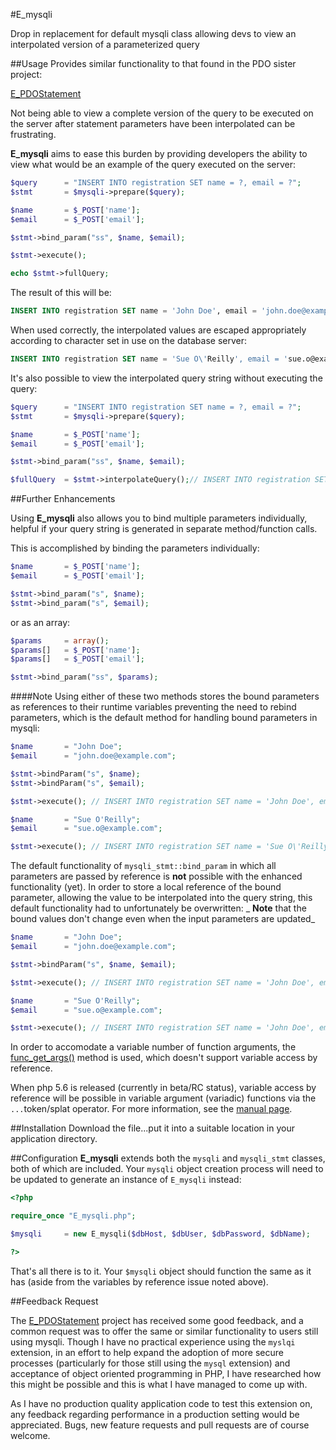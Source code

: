 #E_mysqli

Drop in replacement for default mysqli class allowing devs to view an interpolated version of 
a parameterized query

##Usage
Provides similar functionality to that found in the PDO sister project:

[E_PDOStatement](https://github.com/noahheck/E_PDOStatement)

Not being able to view a complete version of the query to be executed on the server after 
statement parameters have been interpolated can be frustrating.

__E_mysqli__ aims to ease this burden by providing developers the ability to view what would 
be an example of the query executed on the server:

```php
$query 		= "INSERT INTO registration SET name = ?, email = ?";
$stmt 		= $mysqli->prepare($query);

$name 		= $_POST['name'];
$email 		= $_POST['email'];

$stmt->bind_param("ss", $name, $email);

$stmt->execute();

echo $stmt->fullQuery;

```

The result of this will be:
```sql
INSERT INTO registration SET name = 'John Doe', email = 'john.doe@example.com'
```

When used correctly, the interpolated values are escaped appropriately according to character 
set in use on the database server:

```sql
INSERT INTO registration SET name = 'Sue O\'Reilly', email = 'sue.o@example.com'
```

It's also possible to view the interpolated query string without executing the query:

```php
$query 		= "INSERT INTO registration SET name = ?, email = ?";
$stmt 		= $mysqli->prepare($query);

$name 		= $_POST['name'];
$email 		= $_POST['email'];

$stmt->bind_param("ss", $name, $email);

$fullQuery 	= $stmt->interpolateQuery();// INSERT INTO registration SET name = 'John Doe', email = 'john.doe@example.com'
```

##Further Enhancements

Using __E_mysqli__ also allows you to bind multiple parameters individually, helpful if your 
query string is generated in separate method/function calls.

This is accomplished by binding the parameters individually:

```php
$name 		= $_POST['name'];
$email 		= $_POST['email'];

$stmt->bind_param("s", $name);
$stmt->bind_param("s", $email);
```

or as an array:

```php
$params 	= array();
$params[] 	= $_POST['name'];
$params[] 	= $_POST['email'];

$stmt->bind_param("ss", $params);
```
####Note
Using either of these two methods stores the bound parameters as references to their runtime
variables preventing the need to rebind parameters, which is the default method for handling 
bound parameters in mysqli:

```php
$name 		= "John Doe";
$email 		= "john.doe@example.com";

$stmt->bindParam("s", $name);
$stmt->bindParam("s", $email);

$stmt->execute(); // INSERT INTO registration SET name = 'John Doe', email = 'john.doe@example.com'

$name 		= "Sue O'Reilly";
$email 		= "sue.o@example.com";

$stmt->execute(); // INSERT INTO registration SET name = 'Sue O\'Reilly', email = 'sue.o@example.com'
```

The default functionality of `mysqli_stmt::bind_param` in which all parameters are passed by 
reference is __not__ possible with the enhanced functionality (yet). In order to store a 
local reference of the bound parameter, allowing the value to be interpolated into the query 
string, this default functionality had to unfortunately be overwritten:
_ __Note__ that the bound values don't change even when the input parameters are updated_

```php
$name 		= "John Doe";
$email 		= "john.doe@example.com";

$stmt->bindParam("s", $name, $email);

$stmt->execute(); // INSERT INTO registration SET name = 'John Doe', email = 'john.doe@example.com'

$name 		= "Sue O'Reilly";
$email 		= "sue.o@example.com";

$stmt->execute(); // INSERT INTO registration SET name = 'John Doe', email = 'john.doe@example.com'
```
In order to accomodate a variable number of function arguments, the
[func_get_args()](http://www.php.net/func_get_args) method is used, which doesn't support 
variable access by reference.

When php 5.6 is released (currently in beta/RC status), variable access by reference will be
possible in variable argument (variadic) functions via the `...`token/splat operator. For 
more information, see the [manual page](http://php.net/manual/en/functions.arguments.php#functions.variable-arg-list).

##Installation
Download the file...put it into a suitable location in your application directory.

##Configuration
__E_mysqli__ extends both the `mysqli` and `mysqli_stmt` classes, both of which are included. Your `mysqli` object creation process will need to be updated to generate an instance of `E_mysqli` instead:

```php
<?php

require_once "E_mysqli.php";

$mysqli 	= new E_mysqli($dbHost, $dbUser, $dbPassword, $dbName);

?>
```

That's all there is to it. Your `$mysqli` object should function the same as it has (aside 
from the variables by reference issue noted above). 

##Feedback Request

The [E_PDOStatement](https://github.com/noahheck/E_PDOStatement) project has received some 
good feedback, and a common request was to offer the same or similar functionality to users 
still using mysqli. Though I have no practical experience using the `myslqi` extension, in an 
effort to help expand the adoption of more secure processes (particularly for those still 
using the `mysql` extension) and acceptance of object oriented programming in PHP, I have 
researched how this might be possible and this is what I have managed to come up with.

As I have no production quality application code to test this extension on, any feedback 
regarding performance in a production setting would be appreciated. Bugs, new feature 
requests and pull requests are of course welcome.